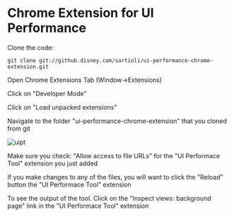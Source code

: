 Chrome Extension for UI Performance
===================================

Clone the code:

    git clone git://github.disney.com/sartioli/ui-performance-chrome-extension.git

Open Chrome Extensions Tab (Window->Extensions)

Click on "Developer Mode"

Click on "Load unpacked extensions"

Navigate to the folder "ui-performance-chrome-extension" that you cloned from git

![uipt](https://github.disney.com/sartioli/ui-performance-chrome-extension/raw/master/uipt.png "uipt")

Make sure you check: "Allow access to file URLs" for the "UI Performace Tool" extension you just added

If you make changes to any of the files, you will want to click the "Reload" button the "UI Performace Tool" extension

To see the output of the tool. Click on the "Inspect views: background page" link in the "UI Performace Tool" extension
